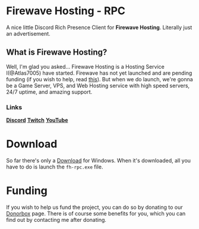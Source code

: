 # Firewave Hosting - RPC 
A nice little Discord Rich Presence Client for **Firewave Hosting**. Literally just an advertisement. 
 
## What is Firewave Hosting? 
Well, I'm glad you asked... 
Firewave Hosting is a Hosting Service I(@Atlas7005) have started. Firewave has not yet launched and are pending funding (if you wish to help, read [this](#funding)). 
But when we do launch, we're gonna be a Game Server, VPS, and Web Hosting service with high speed servers, 24/7 uptime, and amazing support. 
 
### Links 
[**Discord**](https://discord.gg/w64keJrCz7) 
[**Twitch**](https://twitch.tv/firewavehosting) 
[**YouTube**](https://www.youtube.com/channel/UCRQkYdK5a5SXy1RH_4JCX9g) 
 
# Download 
So far there's only a [Download](https://github.com/Atlas7005/fh-rpc/releases/latest) for Windows. 
When it's downloaded, all you have to do is launch the `fh-rpc.exe` file. 
 
# Funding 
If you wish to help us fund the project, you can do so by donating to our [Donorbox](https://donorbox.org/firewave-hosting-initial-funding) page. 
There is of course some benefits for you, which you can find out by contacting me after donating. 
